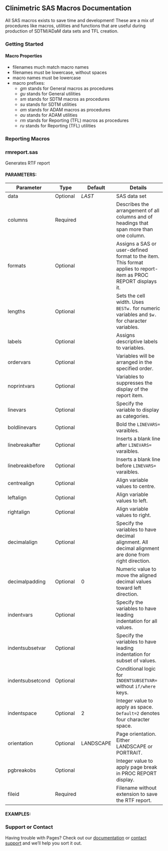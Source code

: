 ## Clinimetric SAS Macros Documentation

All SAS macros exists to save time and development! These are a mix of procedures like macros, utilities and functions that are useful during production of SDTM/ADaM data sets and TFL creation.

### Getting Started

#### Macro Properties

- filenames much match macro names
- filenames must be lowercase, without spaces
- macro names must be lowercase
- macro prefixes:
  - _gm_ stands for General macros as procedures
  - _gu_ stands for General utilities
  - _sm_ stands for SDTM macros as procedures
  - _su_ stands for SDTM utilities
  - _am_ stands for ADAM macros as procedures
  - _au_ stands for ADAM utilities
  - _rm_ stands for Reporting (TFL) macros as procedures
  - _ru_ stands for Reporting (TFL) utilities 

### Reporting Macros

### rmreport.sas

Generates RTF report

#### PARAMETERS:

| Parameter        | Type     | Default   | Details                                                                                                           |
|------------------|----------|-----------|-------------------------------------------------------------------------------------------------------------------|
| data             | Optional | _LAST_    |  SAS data set                                                                                                     |
| columns          | Required |           | Describes the arrangement of all columns and of headings that span more than one column.                          |
| formats          | Optional |           | Assigns a SAS or user-defined format to the item. This format applies to report-item as PROC REPORT displays it.  |
| lengths          | Optional |           | Sets the cell width. Uses `BESTw.` for numeric variables and `$w.` for character variables.                       |
| labels           | Optional |           | Assigns descriptive labels to variables.                                                                          |
| ordervars        | Optional |           | Variables will be arranged in the specified order.                                                                |
| noprintvars      | Optional |           | Variables to suppresses the display of the report item.                                                           |
| linevars         | Optional |           | Specify the variable to display as categories.                                                                    |
| boldlinevars     | Optional |           | Bold the `LINEVARS=` varaibles.                                                                                   |
| linebreakafter   | Optional |           | Inserts a blank line after `LINEVARS=` varaibles.                                                                 |
| linebreakbefore  | Optional |           | Inserts a blank line before `LINEVARS=` varaibles.                                                                |
| centrealign      | Optional |           | Align variable values to centre.                                                                                  |
| leftalign        | Optional |           | Align variable values to left.                                                                                    |
| rightalign       | Optional |           | Align variable values to right.                                                                                   |
| decimalalign     | Optional |           | Specify the variables to have decimal alignment. All decimal alignment are done from right direction.             |
| decimalpadding   | Optional | 0         | Numeric value to move the aligned decimal values toward left direction.                                           |
| indentvars       | Optional |           | Specify the variables to have leading indentation for all values.                                                 |
| indentsubsetvar  | Optional |           | Specify the variables to have leading indentation for subset of values.                                           |
| indentsubsetcond | Optional |           | Conditional logic for `INDENTSUBSETVAR=` without `if/where` keys.                                                 |
| indentspace      | Optional | 2         | Integer value to apply as space. `Default=2` denotes four character space.                                        |
| orientation      | Optional | LANDSCAPE | Page orientation. Either LANDSCAPE or PORTRAIT.                                                                   |
| pgbreakobs       | Optional |           | Integer value to apply page break in PROC REPORT display.                                                         |
| fileid           | Required |           | Filename without extension to save the RTF report.                                                                |

#### EXAMPLES:


### Support or Contact

Having trouble with Pages? Check out our [documentation](https://docs.github.com/categories/github-pages-basics/) or [contact support](https://support.github.com/contact) and we’ll help you sort it out.
